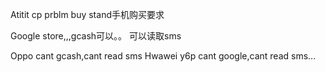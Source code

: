 Atitit cp prblm buy stand手机购买要求

Google store,,,gcash可以。。
可以读取sms

Oppo cant gcash,cant read sms
Hwawei y6p cant google,cant read sms...


